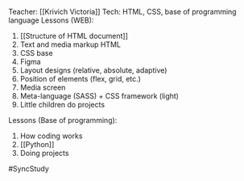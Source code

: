 Teacher: [[Krivich Victoria]]
Tech: HTML, CSS, base of programming language
Lessons (WEB):
1. [[Structure of HTML document]]
2. Text and media markup HTML
3. CSS base
4. Figma
5. Layout designs (relative, absolute, adaptive)
6. Position of elements (flex, grid, etc.)
7. Media screen
8. Meta-language (SASS) + CSS framework (light)
9. Little children do projects

Lessons (Base of programming):
1. How coding works
2. [[Python]]
3. Doing projects

#SyncStudy